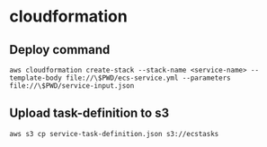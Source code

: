 # cloudformation

## Deploy command
```
aws cloudformation create-stack --stack-name <service-name> --template-body file://\$PWD/ecs-service.yml --parameters file://\$PWD/service-input.json
```

## Upload task-definition to s3
```
aws s3 cp service-task-definition.json s3://ecstasks
```
